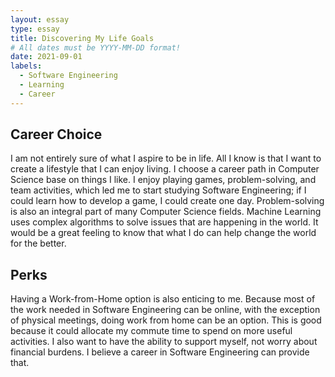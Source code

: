 ```yaml
---
layout: essay
type: essay
title: Discovering My Life Goals
# All dates must be YYYY-MM-DD format!
date: 2021-09-01
labels:
  - Software Engineering
  - Learning
  - Career
---
```

## Career Choice
I am not entirely sure of what I aspire to be in life. All I know is that I want to create a lifestyle that I can enjoy living. I choose a career path in Computer Science base on things I like. I enjoy playing games, problem-solving, and team activities, which led me to start studying Software Engineering; if I could learn how to develop a game, I could create one day. Problem-solving is also an integral part of many Computer Science fields. Machine Learning uses complex algorithms to solve issues that are happening in the world. It would be a great feeling to know that what I do can help change the world for the better. 
## Perks
Having a Work-from-Home option is also enticing to me. Because most of the work needed in Software Engineering can be online, with the exception of physical meetings, doing work from home can be an option. This is good because it could allocate my commute time to spend on more useful activities. I also want to have the ability to support myself, not worry about financial burdens. I believe a career in Software Engineering can provide that.
